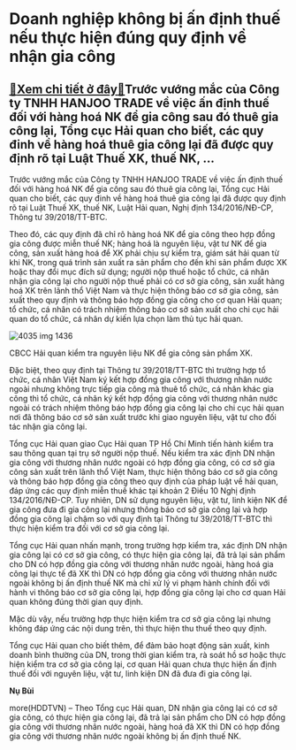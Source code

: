Doanh nghiệp không bị ấn định thuế nếu thực hiện đúng quy định về nhận gia công
===============================================================================

[:gift:Xem chi tiết ở đây:gift:](https://hddtvn.com/doanh-nghiep-khong-bi-an-dinh-thue-neu-thuc-hien-dung-quy-dinh-ve-nhan-gia-cong/)Trước vướng mắc của Công ty TNHH HANJOO TRADE về việc ấn định thuế đối với hàng hoá NK để gia công sau đó thuê gia công lại, Tổng cục Hải quan cho biết, các quy đinh về hàng hoá thuê gia công lại đã được quy định rõ tại Luật Thuế XK, thuế NK, …
----------------------------------------------------------------------------------------------------------------------------------------------------------------------------------------------------------------------------------------------------


Trước vướng mắc của Công ty TNHH HANJOO TRADE về việc ấn định thuế đối với hàng hoá NK để gia công sau đó thuê gia công lại, Tổng cục Hải quan cho biết, các quy đinh về hàng hoá thuê gia công lại đã được quy định rõ tại Luật Thuế XK, thuế NK, Luật Hải quan, Nghị định 134/2016/NĐ-CP, Thông tư 39/2018/TT-BTC.


Theo đó, các quy định đã chỉ rõ hàng hoá NK để gia công theo hợp đồng gia công được miễn thuế NK; hàng hoá là nguyên liệu, vật tư NK để gia công, sản xuất hàng hoá để XK phải chịu sự kiểm tra, giám sát hải quan từ khi NK, trong quá trình sản xuất ra sản phẩm cho đến khi sản phẩm được XK hoặc thay đổi mục đích sử dụng; người nộp thuế hoặc tổ chức, cá nhân nhận gia công lại cho người nộp thuế phải có cơ sở gia công, sản xuất hàng hoá XK trên lãnh thổ Việt Nam và thực hiện thông báo cơ sở gia công, sản xuất theo quy định và thông báo hợp đồng gia công cho cơ quan Hải quan; tổ chức, cá nhân có trách nhiệm thông báo cơ sở sản xuất cho chi cục hải quan do tổ chức, cá nhân dự kiến lựa chọn làm thủ tục hải quan.





![4035 img 1436](https://haiquanonline.com.vn/stores/news_dataimages/hoalt/042020/24/16/in_article/4035_IMG-1436.jpg?rt=20200904080636 "undefined")


CBCC Hải quan kiểm tra nguyên liệu NK để gia công sản phẩm XK.



Đặc biệt, theo quy định tại Thông tư 39/2018/TT-BTC thì trường hợp tổ chức, cá nhân Việt Nam ký kết hợp đồng gia công với thương nhân nước ngoài nhưng không trực tiếp gia công mà thuê tổ chức, cá nhân khác gia công thì tổ chức, cá nhân ký kết hợp đồng gia công với thương nhân nước ngoài có trách nhiệm thông báo hợp đồng gia công lại cho chi cục hải quan nơi đã thông báo cơ sở sản xuất trước khi giao nguyên liệu, vật tư cho đối tác nhận gia công lại.


Tổng cục Hải quan giao Cục Hải quan TP Hồ Chí Minh tiến hành kiểm tra sau thông quan tại trụ sở người nộp thuế. Nếu kiểm tra xác định DN nhận gia công với thương nhân nước ngoài có hợp đồng gia công, có cơ sở gia công sản xuất trên lãnh thổ Việt Nam, thực hiện thông báo cơ sở gia công và thông báo hợp đồng gia công theo quy định của pháp luật về hải quan, đáp ứng các quy định miễn thuế khác tại khoản 2 Điều 10 Nghị định 134/2016/NĐ-CP. Tuy nhiên, DN sử dụng nguyên liệu, vật tư, linh kiện NK để gia công đưa đi gia công lại nhưng thông báo cơ sở gia công lại và hợp đồng gia công lại chậm so với quy định tại Thông tư 39/2018/TT-BTC thì thực hiện kiểm tra đối với cơ sở gia công lại.


Tổng cục Hải quan nhấn mạnh, trong trường hợp kiểm tra, xác định DN nhận gia công lại có cơ sở gia công, có thực hiện gia công lại, đã trả lại sản phẩm cho DN có hợp đồng gia công với thương nhân nước ngoài, hàng hoá gia công lại thực tế đã XK thì DN có hợp đồng gia công với thương nhân nước ngoài không bị ấn định thuế NK mà chỉ xử lý vi phạm hành chính đối với hành vi thông báo cơ sở gia công lại, hợp đồng gia công lại cho cơ quan Hải quan không đúng thời gian quy định.


Mặc dù vậy, nếu trường hợp thực hiện kiểm tra cơ sở gia công lại nhưng không đáp ứng các nội dung trên, thì thực hiện thu thuế theo quy định.


Tổng cục Hải quan cho biết thêm, để đảm bảo hoạt động sản xuất, kinh doanh bình thường của DN, trong thời gian kiểm tra, rà soát hồ sơ hoặc thực hiện kiểm tra cơ sở gia công lại, cơ quan Hải quan chưa thực hiện ấn định thuế đối với nguyên liệu, vật tư, linh kiện DN đã đưa đi gia công lại.




**Nụ Bùi**



more(HDDTVN) – Theo Tổng cục Hải quan, DN nhận gia công lại có cơ sở gia công, có thực hiện gia công lại, đã trả lại sản phẩm cho DN có hợp đồng gia công với thương nhân nước ngoài, hàng hoá đã XK thì DN có hợp đồng gia công với thương nhân nước ngoài không bị ấn định thuế NK.

